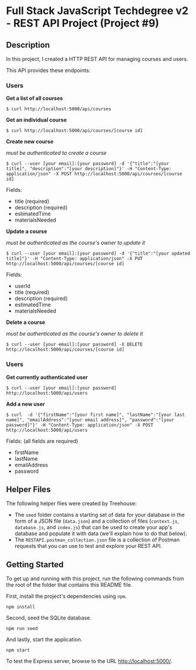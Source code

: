 
# Full Stack JavaScript Techdegree v2 - REST API Project (Project #9)
## Description
In this project, I created a HTTP REST API for managing courses and users.

This API provides these endpoints:

### Users
**Get a list of all courses**
```
$ curl http://localhost:5000/api/courses
```

**Get an individual course**
```
$ curl http://localhost:5000/api/courses/[course id]
```

**Create new course**

*must be authenticated to create a course*

```
$ curl --user [your email]:[your password] -d '{"title":"[your title]", "description":"[your description]"}' -H "Content-Type: application/json" -X POST http://localhost:5000/api/courses/[course id]
```
Fields:
- title (required)
- description (required)
- estimatedTime
- materialsNeeded

**Update a course**

*must be authenticated as the course's owner to update it*
```
$ curl --user [your email]:[your password] -d '{"title":"[your updated title]"}' -H "Content-Type: application/json" -X PUT http://localhost:5000/api/courses/[course id]
```
Fields:
- userId
- title (required)
- description (required)
- estimatedTime
- materialsNeeded

**Delete a course**

*must be authenticated as the course's owner to delete it*
```
$ curl --user [your email]:[your password] -X DELETE http://localhost:5000/api/courses/[course id]
```


### Users
**Get currently authenticated user**
```
$ curl --user [your email]:[your password] http://localhost:5000/api/users
```

**Add a new user**
```
$ curl  -d '{"firstName":"[your first name]", "lastName":"[your last name]", "emailAddress":"[your email address]", "password":"[your password]"}' -H "Content-Type: application/json" -X POST http://localhost:5000/api/users
```
Fields: (all fields are required)
- firstName
- lastName
- emailAddress
- password


## Helper Files
The following helper files were created by Treehouse:

* The `seed` folder contains a starting set of data for your database in the form of a JSON file (`data.json`) and a collection of files (`context.js`, `database.js`, and `index.js`) that can be used to create your app's database and populate it with data (we'll explain how to do that below).
* The `RESTAPI.postman_collection.json` file is a collection of Postman requests that you can use to test and explore your REST API.

## Getting Started

To get up and running with this project, run the following commands from the root of the folder that contains this README file.

First, install the project's dependencies using `npm`.

```
npm install

```

Second, seed the SQLite database.

```
npm run seed
```

And lastly, start the application.

```
npm start
```

To test the Express server, browse to the URL [http://localhost:5000/](http://localhost:5000/).
